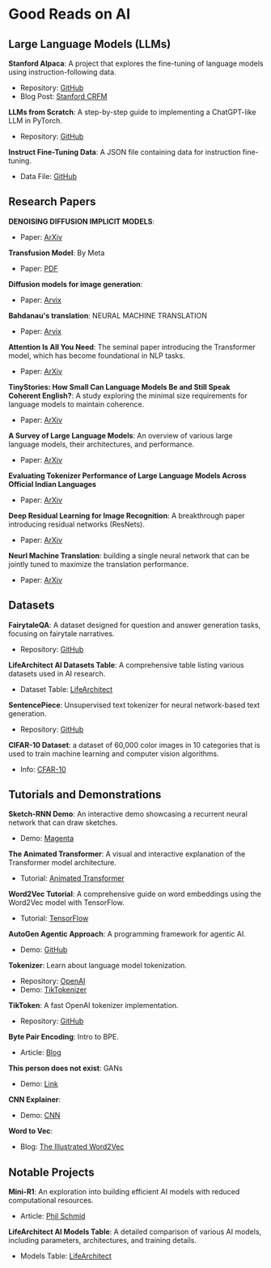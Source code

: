 # Good Reads on AI

## Large Language Models (LLMs)

**Stanford Alpaca**: A project that explores the fine-tuning of language models using instruction-following data.  
- Repository: [GitHub](https://github.com/tatsu-lab/stanford_alpaca)  
- Blog Post: [Stanford CRFM](https://crfm.stanford.edu/2023/03/13/alpaca.html)  

**LLMs from Scratch**: A step-by-step guide to implementing a ChatGPT-like LLM in PyTorch.  
- Repository: [GitHub](https://github.com/rasbt/LLMs-from-scratch)  

**Instruct Fine-Tuning Data**: A JSON file containing data for instruction fine-tuning.  
- Data File: [GitHub](https://github.com/rasbt/LLMs-from-scratch/blob/main/ch07/01_main-chapter-code/instruction-data.json)  

## Research Papers

**DENOISING DIFFUSION IMPLICIT MODELS**: 
- Paper: [ArXiv](https://arxiv.org/pdf/2010.02502)

**Transfusion Model**: By Meta
- Paper: [PDF](https://scontent.fbom20-1.fna.fbcdn.net/v/t39.2365-6/458329989_1185249415928627_5069958142052187243_n.pdf?_nc_cat=106&ccb=1-7&_nc_sid=3c67a6&_nc_ohc=E0WwNfStWIoQ7kNvwFOdxJI&_nc_oc=Adk4MmAPwVNb3Ji9_0rNIGRPKcK48ZNHaDkafYHJvDnYK6xwPAQCgSB3r6NMWqfq99U&_nc_zt=14&_nc_ht=scontent.fbom20-1.fna&_nc_gid=3umDoEI4ZvX4Of2MHGvzCw&oh=00_AfFpiIt9kyIIlaCCX3lkyKwXjvfBC7PYduqImVEybhHuDg&oe=6806BEE6)

**Diffusion models for image generation**: 
- Paper: [Arvix](https://arxiv.org/pdf/2006.11239)

**Bahdanau's translation**: NEURAL MACHINE TRANSLATION
- Paper: [Arvix](https://arxiv.org/pdf/1409.0473)

**Attention Is All You Need**: The seminal paper introducing the Transformer model, which has become foundational in NLP tasks.  
- Paper: [ArXiv](https://arxiv.org/pdf/1706.03762)  

**TinyStories: How Small Can Language Models Be and Still Speak Coherent English?**: A study exploring the minimal size requirements for language models to maintain coherence.  
- Paper: [ArXiv](https://arxiv.org/abs/2305.07759)  

**A Survey of Large Language Models**: An overview of various large language models, their architectures, and performance.  
- Paper: [ArXiv](https://arxiv.org/abs/2206.07682)  

**Evaluating Tokenizer Performance of Large Language Models Across Official Indian Languages**  
- Paper: [ArXiv](https://arxiv.org/html/2411.12240v2#:~:text=A%20lower%20proportion%20indicates%20better,a%20baseline%20tokenizer%20%5B12%5D%20.)  

**Deep Residual Learning for Image Recognition**: A breakthrough paper introducing residual networks (ResNets).  
- Paper: [ArXiv](https://arxiv.org/pdf/1508.07909)

**Neurl Machine Translation**: building a single neural network that can be jointly tuned to maximize the translation performance.
- Paper: [ArXiv](https://arxiv.org/pdf/1409.0473)

## Datasets

**FairytaleQA**: A dataset designed for question and answer generation tasks, focusing on fairytale narratives.  
- Repository: [GitHub](https://github.com/uci-soe/FairytaleQAData)  

**LifeArchitect AI Datasets Table**: A comprehensive table listing various datasets used in AI research.  
- Dataset Table: [LifeArchitect](https://lifearchitect.ai/datasets-table/)  

**SentencePiece**: Unsupervised text tokenizer for neural network-based text generation.  
- Repository: [GitHub](https://github.com/google/sentencepiece)

**CIFAR-10 Dataset**: a dataset of 60,000 color images in 10 categories that is used to train machine learning and computer vision algorithms.
- Info: [CFAR-10](https://www.cs.toronto.edu/~kriz/cifar.html)

## Tutorials and Demonstrations

**Sketch-RNN Demo**: An interactive demo showcasing a recurrent neural network that can draw sketches.  
- Demo: [Magenta](https://magenta.tensorflow.org/sketch-rnn-demo)  

**The Animated Transformer**: A visual and interactive explanation of the Transformer model architecture.  
- Tutorial: [Animated Transformer](https://prvnsmpth.github.io/animated-transformer/)  

**Word2Vec Tutorial**: A comprehensive guide on word embeddings using the Word2Vec model with TensorFlow.  
- Tutorial: [TensorFlow](https://www.tensorflow.org/text/tutorials/word2vec)  

**AutoGen Agentic Approach**: A programming framework for agentic AI.  
- Demo: [GitHub](https://github.com/microsoft/autogen)  

**Tokenizer**: Learn about language model tokenization.  
- Repository: [OpenAI](https://platform.openai.com/tokenizer)  
- Demo: [TikTokenizer](https://tiktokenizer.vercel.app/)  

**TikToken**: A fast OpenAI tokenizer implementation.  
- Repository: [GitHub](https://github.com/openai/tiktoken)

**Byte Pair Encoding**: Intro to BPE.
- Article: [Blog](https://sebastianraschka.com/blog/2025/bpe-from-scratch.html)

**This person does not exist**: GANs
 - Demo: [Link](https://thispersondoesnotexist.com/)

**CNN Explainer**:
- Demo: [CNN](https://poloclub.github.io/cnn-explainer/)

**Word to Vec**:
- Blog: [The Illustrated Word2Vec](https://jalammar.github.io/illustrated-word2vec/)

## Notable Projects

**Mini-R1**: An exploration into building efficient AI models with reduced computational resources.  
- Article: [Phil Schmid](https://www.philschmid.de/mini-deepseek-r1)  

**LifeArchitect AI Models Table**: A detailed comparison of various AI models, including parameters, architectures, and training details.  
- Models Table: [LifeArchitect](https://lifearchitect.ai/models-table/)  

